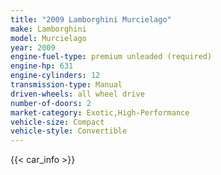 ```yaml
---
title: "2009 Lamborghini Murcielago"
make: Lamborghini
model: Murcielago
year: 2009
engine-fuel-type: premium unleaded (required)
engine-hp: 631
engine-cylinders: 12
transmission-type: Manual
driven-wheels: all wheel drive
number-of-doors: 2
market-category: Exotic,High-Performance
vehicle-size: Compact
vehicle-style: Convertible
---
```


{{< car_info >}}
